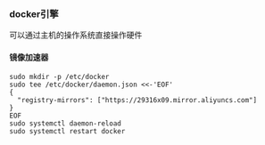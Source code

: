 ### docker引擎

可以通过主机的操作系统直接操作硬件

#### 镜像加速器

```dshell
sudo mkdir -p /etc/docker
sudo tee /etc/docker/daemon.json <<-'EOF'
{
  "registry-mirrors": ["https://29316x09.mirror.aliyuncs.com"]
}
EOF
sudo systemctl daemon-reload
sudo systemctl restart docker
```

